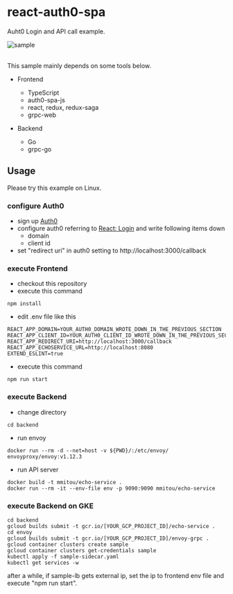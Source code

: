 react-auth0-spa
=============================================================

Auht0 Login and API call example.

![sample](https://user-images.githubusercontent.com/254112/75743456-66b51180-5d54-11ea-84d8-53ac563f88a2.gif)

<br />
This sample mainly depends on some tools below.

- Frontend
	- TypeScript
	- auth0-spa-js
	- react, redux, redux-saga 
	- grpc-web

- Backend
	- Go
	- grpc-go

## Usage

Please try this example on Linux.

### configure Auth0

- sign up [Auth0](https://auth0.com)
- configure auth0 referring to [React: Login](https://auth0.com/docs/quickstart/spa/react/01-login) and write following items down
	- domain
	- client id
- set "redirect uri" in auth0 setting to http://localhost:3000/callback

### execute Frontend

- checkout this repository
- execute this command

```
npm install
```

- edit .env file like this

```
REACT_APP_DOMAIN=YOUR_AUTH0_DOMAIN_WROTE_DOWN_IN_THE_PREVIOUS_SECTION
REACT_APP_CLIENT_ID=YOUR_AUTH0_CLIENT_ID_WROTE_DOWN_IN_THE_PREVIOUS_SECTION
REACT_APP_REDIRECT_URI=http://localhost:3000/callback
REACT_APP_ECHOSERVICE_URL=http://localhost:8080
EXTEND_ESLINT=true
```
- execute this command

```
npm run start
```

### execute Backend

- change directory

```
cd backend
```

- run envoy

```
docker run --rm -d --net=host -v ${PWD}/:/etc/envoy/  envoyproxy/envoy:v1.12.3 
```

- run API server

```
docker build -t mmitou/echo-service .
docker run --rm -it --env-file env -p 9090:9090 mmitou/echo-service
```

### execute Backend on GKE

```
cd backend
gcloud builds submit -t gcr.io/[YOUR_GCP_PROJECT_ID]/echo-service .
cd envoy
gcloud builds submit -t gcr.io/[YOUR_GCP_PROJECT_ID]/envoy-grpc .
gcloud container clusters create sample
gcloud container clusters get-credentials sample
kubectl apply -f sample-sidecar.yaml
kubectl get services -w
```

after a while, if sample-lb gets external ip, set the ip to frontend env file and execute "npm run start".
